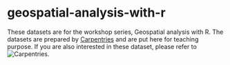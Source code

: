 # geospatial-analysis-with-r

These datasets are for the workshop series, Geospatial analysis with R. The datasets are prepared by [Carpentries](https://datacarpentry.org/r-raster-vector-geospatial/) and are put here for teaching purpose. If you are also interested in these dataset, please refer to ![Carpentries](https://datacarpentry.org/r-raster-vector-geospatial/).
